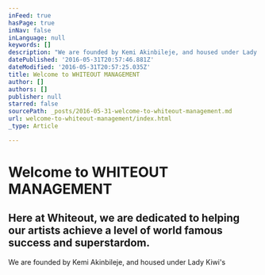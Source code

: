 ```yaml
---
inFeed: true
hasPage: true
inNav: false
inLanguage: null
keywords: []
description: "We are founded by Kemi Akinbileje, and housed under Lady Kiwi's "
datePublished: '2016-05-31T20:57:46.881Z'
dateModified: '2016-05-31T20:57:25.035Z'
title: Welcome to WHITEOUT MANAGEMENT
author: []
authors: []
publisher: null
starred: false
sourcePath: _posts/2016-05-31-welcome-to-whiteout-management.md
url: welcome-to-whiteout-management/index.html
_type: Article

---
```

# Welcome to WHITEOUT MANAGEMENT

## Here at Whiteout, we are dedicated to helping our artists achieve a level of world famous success and superstardom. 

We are founded by Kemi Akinbileje, and housed under Lady Kiwi's